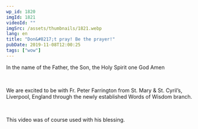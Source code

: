 ```yaml
---
wp_id: 1820
imgId: 1821
videoId: ""
imgSrc: /assets/thumbnails/1821.webp
lang: en
title: "Don&#8217;t pray! Be the prayer!"
pubDate: 2019-11-08T12:00:25
tags: ["wow"]
---
```


<p>In the name of the Father, the Son, the Holy Spirit one God Amen</p>
<p>&nbsp;</p>
<p>We are excited to be with Fr. Peter Farrington from St. Mary &amp; St. Cyril&#8217;s, Liverpool, England through the newly established Words of Wisdom branch.</p>
<p>&nbsp;</p>
<p>This video was of course used with his blessing.</p>

